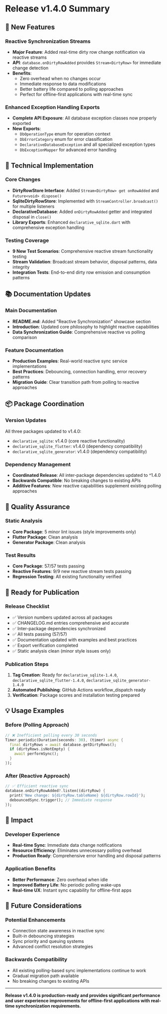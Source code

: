 # Release v1.4.0 Summary

## 🚀 New Features

### Reactive Synchronization Streams
- **Major Feature**: Added real-time dirty row change notification via reactive streams
- **API**: `database.onDirtyRowAdded` provides `Stream<DirtyRow>` for immediate change detection
- **Benefits**: 
  - Zero overhead when no changes occur
  - Immediate response to data modifications
  - Better battery life compared to polling approaches
  - Perfect for offline-first applications with real-time sync

### Enhanced Exception Handling Exports
- **Complete API Exposure**: All database exception classes now properly exported
- **New Exports**:
  - `DbOperationType` enum for operation context
  - `DbErrorCategory` enum for error classification
  - `DeclarativeDatabaseException` and all specialized exception types
  - `DbExceptionMapper` for advanced error handling

## 🔧 Technical Implementation

### Core Changes
- **DirtyRowStore Interface**: Added `Stream<DirtyRow> get onRowAdded` and `Future<void> dispose()`
- **SqliteDirtyRowStore**: Implemented with `StreamController.broadcast()` for multiple listeners
- **DeclarativeDatabase**: Added `onDirtyRowAdded` getter and integrated disposal in `close()`
- **Library Exports**: Enhanced `declarative_sqlite.dart` with comprehensive exception handling

### Testing Coverage
- **9 New Test Scenarios**: Comprehensive reactive stream functionality testing
- **Stream Validation**: Broadcast stream behavior, disposal patterns, data integrity
- **Integration Tests**: End-to-end dirty row emission and consumption patterns

## 📚 Documentation Updates

### Main Documentation
- **README.md**: Added "Reactive Synchronization" showcase section
- **Introduction**: Updated core philosophy to highlight reactive capabilities
- **Data Synchronization Guide**: Comprehensive reactive vs polling comparison

### Feature Documentation
- **Production Examples**: Real-world reactive sync service implementations
- **Best Practices**: Debouncing, connection handling, error recovery patterns
- **Migration Guide**: Clear transition path from polling to reactive approaches

## 📦 Package Coordination

### Version Updates
All three packages updated to v1.4.0:
- `declarative_sqlite`: v1.4.0 (core reactive functionality)
- `declarative_sqlite_flutter`: v1.4.0 (dependency compatibility)
- `declarative_sqlite_generator`: v1.4.0 (dependency compatibility)

### Dependency Management
- **Coordinated Release**: All inter-package dependencies updated to ^1.4.0
- **Backwards Compatible**: No breaking changes to existing APIs
- **Additive Features**: New reactive capabilities supplement existing polling approaches

## 🧪 Quality Assurance

### Static Analysis
- **Core Package**: 5 minor lint issues (style improvements only)
- **Flutter Package**: Clean analysis
- **Generator Package**: Clean analysis

### Test Results
- **Core Package**: 57/57 tests passing
- **Reactive Features**: 9/9 new reactive stream tests passing
- **Regression Testing**: All existing functionality verified

## 🚀 Ready for Publication

### Release Checklist
- ✅ Version numbers updated across all packages
- ✅ CHANGELOG.md entries comprehensive and accurate
- ✅ Inter-package dependencies synchronized
- ✅ All tests passing (57/57)
- ✅ Documentation updated with examples and best practices
- ✅ Export verification completed
- ✅ Static analysis clean (minor style issues only)

### Publication Steps
1. **Tag Creation**: Ready for `declarative_sqlite-1.4.0`, `declarative_sqlite_flutter-1.4.0`, `declarative_sqlite_generator-1.4.0`
2. **Automated Publishing**: GitHub Actions workflow_dispatch ready
3. **Verification**: Package scores and installation testing prepared

## 💡 Usage Examples

### Before (Polling Approach)
```dart
// ❌ Inefficient polling every 30 seconds
Timer.periodic(Duration(seconds: 30), (timer) async {
  final dirtyRows = await database.getDirtyRows();
  if (dirtyRows.isNotEmpty) {
    await performSync();
  }
});
```

### After (Reactive Approach)
```dart
// ✅ Efficient reactive sync
database.onDirtyRowAdded?.listen((dirtyRow) {
  print('New change: ${dirtyRow.tableName} ${dirtyRow.rowId}');
  debouncedSync.trigger(); // Immediate response
});
```

## 🎯 Impact

### Developer Experience
- **Real-time Sync**: Immediate data change notifications
- **Resource Efficiency**: Eliminates unnecessary polling overhead
- **Production Ready**: Comprehensive error handling and disposal patterns

### Application Benefits
- **Better Performance**: Zero overhead when idle
- **Improved Battery Life**: No periodic polling wake-ups
- **Real-time UX**: Instant sync capability for offline-first apps

## 🔮 Future Considerations

### Potential Enhancements
- Connection state awareness in reactive sync
- Built-in debouncing strategies
- Sync priority and queuing systems
- Advanced conflict resolution strategies

### Backwards Compatibility
- All existing polling-based sync implementations continue to work
- Gradual migration path available
- No breaking changes to existing APIs

---

**Release v1.4.0 is production-ready and provides significant performance and user experience improvements for offline-first applications with real-time synchronization requirements.**